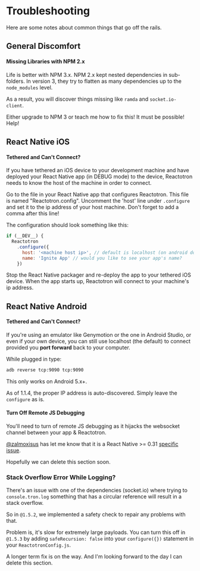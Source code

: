 # Troubleshooting

Here are some notes about common things that go off the rails.

## General Discomfort

#### Missing Libraries with NPM 2.x

Life is better with NPM 3.x. NPM 2.x kept nested dependencies in sub-folders.  In version 3, they try to flatten as many dependencies up to the `node_modules` level.

As a result, you will discover things missing like `ramda` and `socket.io-client`.

Either upgrade to NPM 3 or teach me how to fix this!  It must be possible!  Help!

## React Native iOS

#### Tethered and Can't Connect?

If you have tethered an iOS device to your development machine and have deployed your React Native app (in DEBUG mode) to the device, Reactotron needs to know the host of the machine in order to connect.

Go to the file in your React Native app that configures Reactotron. This file is named "Reactotron.config". Uncomment the 'host' line under `.configure` and set it to the ip address of your host machine. Don't forget to add a comma after this line!

The configuration should look something like this:

```js
if (__DEV__) {
  Reactotron
    .configure({
      host: '<machine host ip>', // default is localhost (on android don't forget to `adb reverse tcp:9090 tcp:9090`)
      name: 'Ignite App' // would you like to see your app's name?
    })
```


Stop the React Native packager and re-deploy the app to your tethered iOS device. When the app starts up, Reactotron will connect to your machine's ip address.

## React Native Android

#### Tethered and Can't Connect?

If you're using an emulator like Genymotion or the one in Android Studio, or even if your own device, you can still use localhost (the default) to connect provided you __port forward__ back to your computer.

While plugged in type:

```sh
adb reverse tcp:9090 tcp:9090
```

This only works on Android 5.x+.

As of 1.1.4, the proper IP address is auto-discovered.  Simply leave the `configure` as is.

#### Turn Off Remote JS Debugging

You'll need to turn of remote JS debugging as it hijacks the websocket channel between your app & Reactotron.

[@zalmoxisus](https://github.com/zalmoxisus) has let me know that it is a React Native >= 0.31 [specific issue](https://github.com/facebook/react-native/issues/9523).

Hopefully we can delete this section soon.

### Stack Overflow Error While Logging?

There's an issue with one of the dependencies (socket.io) where trying to `console.tron.log` something that has a
circular reference will result in a stack overflow.

So in `@1.5.2`, we implemented a safety check to repair any problems with that.

Problem is, it's slow for extremely large payloads.  You can turn this off in `@1.5.3` by adding `safeRecursion: false`
into your `configure({})` statement in your `ReactotronConfig.js`.

A longer term fix is on the way.  And I'm looking forward to the day I can delete this section.
